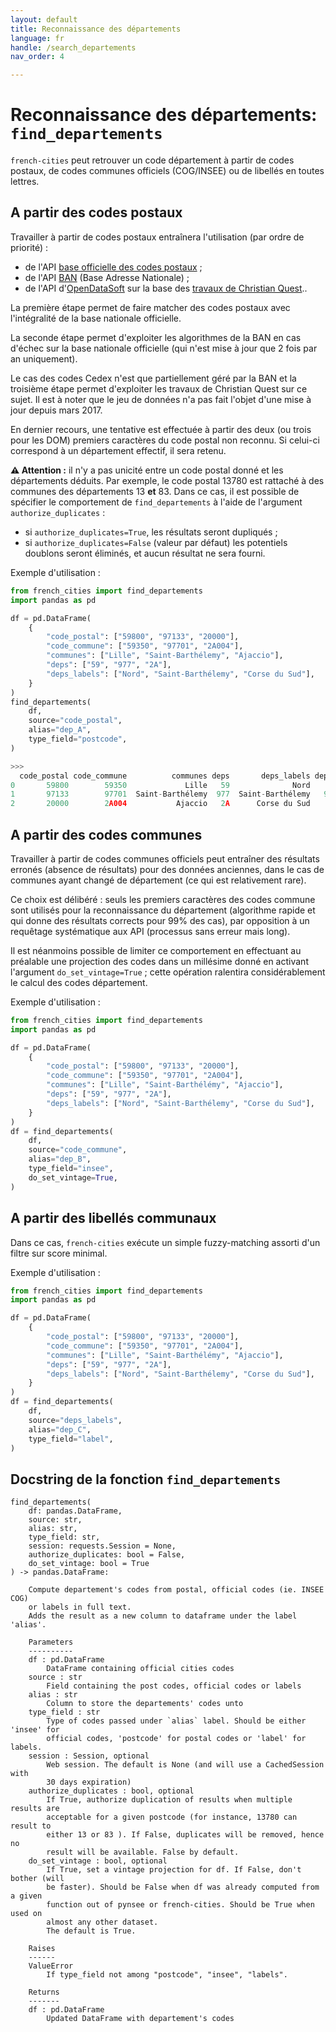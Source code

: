 ```yaml
---
layout: default
title: Reconnaissance des départements
language: fr
handle: /search_departements
nav_order: 4

---
```

# Reconnaissance des départements: `find_departements`

`french-cities` peut retrouver un code département à partir de codes postaux,
de codes communes officiels (COG/INSEE) ou de libellés en toutes lettres.

## A partir des codes postaux

Travailler à partir de codes postaux entraînera l'utilisation (par ordre de priorité) :
* de l'API [base officielle des codes postaux](https://datanova.laposte.fr/datasets/laposte-hexasmal) ;
* de l'API [BAN](https://adresse.data.gouv.fr/api-doc/adresse#csv-search) (Base Adresse Nationale) ;
* de l'API d'[OpenDataSoft](https://public.opendatasoft.com/explore/dataset/correspondance-code-cedex-code-insee/api/?flg=fr&q=code%3D68013&lang=fr) sur la base des [travaux de Christian Quest](https://public.opendatasoft.com/explore/dataset/correspondance-code-cedex-code-insee/information/?flg=fr&q=code%3D68013&lang=fr)..

La première étape permet de faire matcher des codes postaux avec l'intégralité
de la base nationale officielle.

La seconde étape permet d'exploiter les algorithmes de la BAN en cas d'échec
sur la base nationale officielle (qui n'est mise à jour que 2 fois par an uniquement).

Le cas des codes Cedex n'est que partiellement géré par la BAN et la
troisième étape permet d'exploiter les travaux de Christian Quest sur ce sujet.
Il est à noter que le jeu de données n'a pas fait l'objet d'une mise à jour depuis mars 2017.

En dernier recours, une tentative est effectuée à partir des deux (ou trois pour les DOM)
premiers caractères du code postal non reconnu. Si celui-ci correspond à un département
effectif, il sera retenu.

**⚠️ Attention :** il n'y a pas unicité entre un code postal donné et les départements déduits.
Par exemple, le code postal 13780 est rattaché à des communes des départements 13 **et** 83.
Dans ce cas, il est possible de spécifier le comportement de `find_departements` à l'aide de
l'argument `authorize_duplicates` :
* si `authorize_duplicates=True`, les résultats seront dupliqués ;
* si `authorize_duplicates=False` (valeur par défaut) les potentiels doublons seront éliminés,
et aucun résultat ne sera fourni.

Exemple d'utilisation :
```python
from french_cities import find_departements
import pandas as pd

df = pd.DataFrame(
    {
        "code_postal": ["59800", "97133", "20000"],
        "code_commune": ["59350", "97701", "2A004"],
        "communes": ["Lille", "Saint-Barthélemy", "Ajaccio"],
        "deps": ["59", "977", "2A"],
        "deps_labels": ["Nord", "Saint-Barthélemy", "Corse du Sud"],
    }
)
find_departements(
    df,
    source="code_postal",
    alias="dep_A",
    type_field="postcode",
)

>>>
  code_postal code_commune          communes deps       deps_labels dep_A
0       59800        59350             Lille   59              Nord    59
1       97133        97701  Saint-Barthélemy  977  Saint-Barthélemy   977
2       20000        2A004           Ajaccio   2A      Corse du Sud    2A
```

## A partir des codes communes

Travailler à partir de codes communes officiels peut entraîner des résultats
erronés (absence de résultats) pour des données anciennes, dans le cas de
communes ayant changé de département (ce qui est relativement rare).

Ce choix est délibéré : seuls les premiers caractères des codes commune sont
utilisés pour la reconnaissance du département (algorithme rapide et qui donne
des résultats corrects pour 99% des cas), par opposition à un requêtage
systématique aux API (processus sans erreur mais long).

Il est néanmoins possible de limiter ce comportement en effectuant au préalable
une projection des codes dans un millésime donné en activant l'argument
`do_set_vintage=True` ; cette opération ralentira considérablement le calcul
des codes département.

Exemple d'utilisation :
```python
from french_cities import find_departements
import pandas as pd

df = pd.DataFrame(
    {
        "code_postal": ["59800", "97133", "20000"],
        "code_commune": ["59350", "97701", "2A004"],
        "communes": ["Lille", "Saint-Barthélémy", "Ajaccio"],
        "deps": ["59", "977", "2A"],
        "deps_labels": ["Nord", "Saint-Barthélemy", "Corse du Sud"],
    }
)
df = find_departements(
    df,
    source="code_commune",
    alias="dep_B",
    type_field="insee",
    do_set_vintage=True,
)
```

## A partir des libellés communaux

Dans ce cas, `french-cities` exécute un simple fuzzy-matching assorti d'un filtre
sur score minimal.

Exemple d'utilisation :
```python
from french_cities import find_departements
import pandas as pd

df = pd.DataFrame(
    {
        "code_postal": ["59800", "97133", "20000"],
        "code_commune": ["59350", "97701", "2A004"],
        "communes": ["Lille", "Saint-Barthélémy", "Ajaccio"],
        "deps": ["59", "977", "2A"],
        "deps_labels": ["Nord", "Saint-Barthélemy", "Corse du Sud"],
    }
)
df = find_departements(
    df,
    source="deps_labels",
    alias="dep_C",
    type_field="label",
)
```

## Docstring de la fonction `find_departements`
```
find_departements(
    df: pandas.DataFrame,
    source: str,
    alias: str,
    type_field: str,
    session: requests.Session = None,
    authorize_duplicates: bool = False,
    do_set_vintage: bool = True
) -> pandas.DataFrame:

    Compute departement's codes from postal, official codes (ie. INSEE COG)
    or labels in full text.
    Adds the result as a new column to dataframe under the label 'alias'.

    Parameters
    ----------
    df : pd.DataFrame
        DataFrame containing official cities codes
    source : str
        Field containing the post codes, official codes or labels
    alias : str
        Column to store the departements' codes unto
    type_field : str
        Type of codes passed under `alias` label. Should be either 'insee' for
        official codes, 'postcode' for postal codes or 'label' for labels.
    session : Session, optional
        Web session. The default is None (and will use a CachedSession with
        30 days expiration)
    authorize_duplicates : bool, optional
        If True, authorize duplication of results when multiple results are
        acceptable for a given postcode (for instance, 13780 can result to
        either 13 or 83 ). If False, duplicates will be removed, hence no
        result will be available. False by default.
    do_set_vintage : bool, optional
        If True, set a vintage projection for df. If False, don't bother (will
        be faster). Should be False when df was already computed from a given
        function out of pynsee or french-cities. Should be True when used on
        almost any other dataset.
        The default is True.

    Raises
    ------
    ValueError
        If type_field not among "postcode", "insee", "labels".

    Returns
    -------
    df : pd.DataFrame
        Updated DataFrame with departement's codes
```
